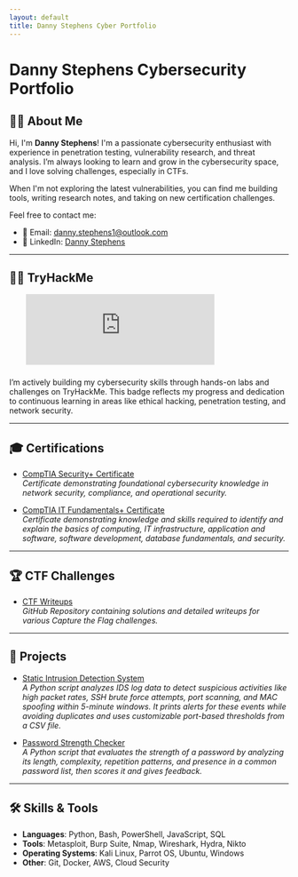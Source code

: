 ```yaml
---
layout: default
title: Danny Stephens Cyber Portfolio
---
```


# Danny Stephens Cybersecurity Portfolio 

## 🧑‍💻 About Me

Hi, I'm **Danny Stephens**! I'm a passionate cybersecurity enthusiast with experience in penetration testing, vulnerability research, and threat analysis. I’m always looking to learn and grow in the cybersecurity space, and I love solving challenges, especially in CTFs.  

When I'm not exploring the latest vulnerabilities, you can find me building tools, writing research notes, and taking on new certification challenges.

Feel free to contact me:
- 📧 Email: [danny.stephens1@outlook.com](mailto:danny.stephens1@outlook.com)
- 💼 LinkedIn: [Danny Stephens](https://www.linkedin.com/in/danny-stephens-16870b300/)
 
---

## 👨‍💻 TryHackMe

<div style="overflow: hidden; display: flex;">
  <div style="transform: scale(0.85); transform-origin: top center; max-width: 400px;">
    <iframe
      src="https://tryhackme.com/api/v2/badges/public-profile?userPublicId=3051282"
      style="border: none; width: 400px; height: 150px;">
    </iframe>
  </div>
</div>
I’m actively building my cybersecurity skills through hands-on labs and challenges on TryHackMe. This badge reflects my progress and dedication to continuous learning in areas like ethical hacking, penetration testing, and network security.

---

## 🎓 Certifications

- [CompTIA Security+ Certificate](https://www.credly.com/badges/b236507a-10df-436e-a24c-ee5e470c83a5/public_url)  
  _Certificate demonstrating foundational cybersecurity knowledge in network security, compliance, and operational security._

- [CompTIA IT Fundamentals+ Certificate](https://www.credly.com/badges/194fa377-3dfe-485e-bdd1-15c4b9d291fa/public_url)  
_Certificate demonstrating knowledge and skills required to identify and explain the basics of computing, IT infrastructure, application and software, software development, database fundamentals, and security._

---

## 🏆 CTF Challenges

- [CTF Writeups](https://github.com/DannyStephens/CTF-Writeups.git)  
  _GitHub Repository containing solutions and detailed writeups for various Capture the Flag challenges._    

---

## 🚀 Projects

- [Static Intrusion Detection System](https://github.com/DannyStephens/Static-IDS)  
  _A Python script analyzes IDS log data to detect suspicious activities like high packet rates, SSH brute force attempts, port scanning, and MAC spoofing within 5-minute windows. It prints alerts for these events while avoiding duplicates and uses customizable port-based thresholds from a CSV file._

- [Password Strength Checker](https://github.com/DannyStephens/Password-Strength-Checker)  
  _A Python script that evaluates the strength of a password by analyzing its length, complexity, repetition patterns, and presence in a common password list, then scores it and gives feedback._

---

## 🛠️ Skills & Tools

- **Languages**: Python, Bash, PowerShell, JavaScript, SQL
- **Tools**: Metasploit, Burp Suite, Nmap, Wireshark, Hydra, Nikto
- **Operating Systems**: Kali Linux, Parrot OS, Ubuntu, Windows
- **Other**: Git, Docker, AWS, Cloud Security



